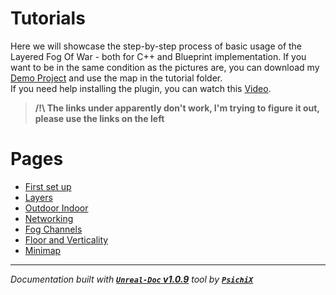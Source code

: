 # Tutorials

Here we will showcase the step-by-step process of basic usage of the Layered Fog Of War - both for C++ and Blueprint
implementation. If you want to be in the same condition as the pictures are, you can download my
[Demo Project](https://github.com/gandoulf/LayeredFOW_Demo) and use the map in the tutorial folder. <br />
If you need help installing the plugin, you can watch this [Video](https://www.youtube.com/watch?v=BVz-TQKzHNY).

> **/!\ The links under apparently don't work, I'm trying to figure it out, please use the links on the left <br />**


# Pages

- [First set up](/book/Tutorials/First_set_up.md)
- [Layers](/book/Tutorials/Layers.md)
- [Outdoor Indoor](/book/Tutorials/Outdoor_Indoor.md)
- [Networking](/book/Tutorials/Networking.md)
- [Fog Channels](/book/Tutorials/FogChannels.md)
- [Floor and Verticality](/book/Tutorials/Floor_Verticality.md)
- [Minimap](/book/Tutorials/Minimap.md)

---
_Documentation built with [**`Unreal-Doc` v1.0.9**](https://github.com/PsichiX/unreal-doc) tool by [**`PsichiX`**](https://github.com/PsichiX)_